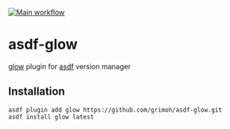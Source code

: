 [![Main workflow](https://github.com/gr1m0h/asdf-glow/actions/workflows/workflow.yaml/badge.svg)](https://github.com/gr1m0h/asdf-glow/actions/workflows/workflow.yaml)

# asdf-glow

[glow](https://github.com/charmbracelet/glow) plugin for [asdf](https://github.com/asdf-vm/asdf) version manager

## Installation
```
asdf plugin add glow https://github.com/grimoh/asdf-glow.git
asdf install glow latest
```
